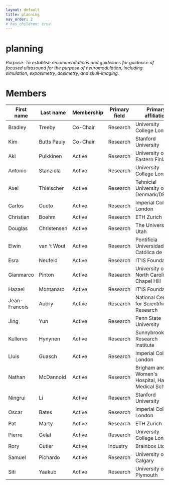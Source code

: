 ```yaml
---
layout: default
title: planning
nav_order: 2
# has_children: true
---
```

# planning
*Purpose: To establish recommendations and guidelines for guidance of focused ultrasound for the purpose of neuromodulation, including simulation, exposimetry, dosimetry, and skull-imaging.*

# Members

| First   name  | Last   name   | Membership | Primary   field | Primary   affiliation                                  | Country                         |
|---------------|---------------|------------|-----------------|--------------------------------------------------------|---------------------------------|
| Bradley       | Treeby        | Co-Chair   | Research        | University   College London                            | UK                              |
| Kim           | Butts   Pauly | Co-Chair   | Research        | Stanford   University                                  | USA                             |
| Aki           | Pulkkinen     | Active     | Research        | University   of Eastern Finland                        | Finland                         |
| Antonio       | Stanziola     | Active     | Research        | University   College London                            | UK                              |
| Axel          | Thielscher    | Active     | Research        | Tehnicial   University of Denmark/DRCMR                | Denmark                         |
| Carlos        | Cueto         | Active     | Research        | Imperial   College London                              | UK                              |
| Christian     | Boehm         | Active     | Research        | ETH   Zurich                                           | Switzerland                     |
| Douglas       | Christensen   | Active     | Research        | The   University of Utah                               | USA                             |
| Elwin         | van   ‘t Wout | Active     | Research        | Pontificia   Universidad Católica de Chile             |         Republic of Chile       |
| Esra          | Neufeld       | Active     | Research        | IT’IS   Foundation                                     | Switzerland                     |
| Gianmarco     | Pinton        | Active     | Research        | University   of North Carolina at Chapel Hill          | USA                             |
| Hazael        | Montanaro     | Active     | Research        | IT’IS   Foundation                                     | Switzerland                     |
| Jean-Francois | Aubry         | Active     | Research        | National   Centre for Scientific Research              | France                          |
| Jing          | Yun           | Active     | Research        | Penn   State University                                | USA                             |
| Kullervo      | Hynynen       | Active     | Research        | Sunnybrook   Research Institute                        | Toronto                         |
| Lluis         | Guasch        | Active     | Research        | Imperial   College London                              | UK                              |
| Nathan        | McDannold     | Active     | Research        | Brigham   and Women's Hospital, Harvard Medical School | USA                             |
| Ningrui       | Li            | Active     | Research        | Stanford   University                                  | USA                             |
| Oscar         | Bates         | Active     | Research        | Imperial   College London                              | UK                              |
| Pat           | Marty         | Active     | Research        | ETH   Zurich                                           | Switzerland                     |
| Pierre        | Gelat         | Active     | Research        | University   College London                            | UK                              |
| Rory          | Cutler        | Active     | Industry        | Brainbox   Ltd                                         | UK                              |
| Samuel        | Pichardo      | Active     | Research        | University   of Calgary                                | Canada                          |
| Siti          | Yaakub        | Active     | Research        | University   of Plymouth                               | UK                              |
